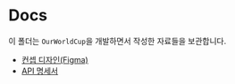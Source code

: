 # Docs
이 폴더는 `OurWorldCup`을 개발하면서 작성한 자료들을 보관합니다.
* [컨셉 디자인(Figma)](https://www.figma.com/community/file/1278352350223096438)
* [API 명세서](https://docs.google.com/spreadsheets/d/181AHfCUuogxYYwcEcxVCmNEnFZKX-eB3/edit?usp=sharing&ouid=100523663639938720237&rtpof=true&sd=true)

  